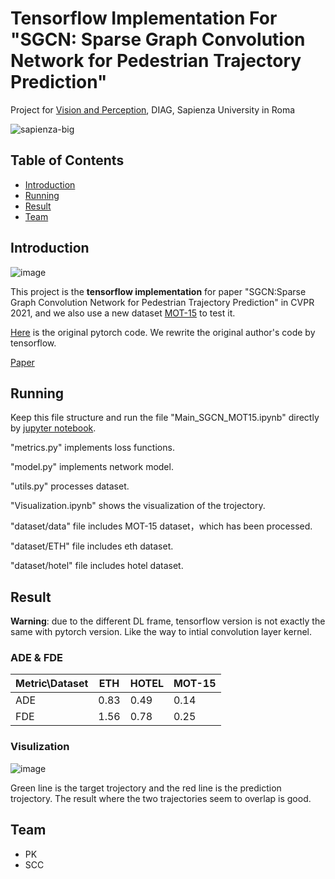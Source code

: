 # Tensorflow Implementation For "SGCN: Sparse Graph Convolution Network for Pedestrian Trajectory Prediction"

Project for [Vision and Perception](https://sites.google.com/diag.uniroma1.it/alcorlab-diag/teaching-thesis?authuser=0#h.bvp6qx4bvrrm), DIAG, Sapienza University in Roma

![sapienza-big](https://user-images.githubusercontent.com/24941293/152373391-ac062aac-750a-45cd-bf40-9851cf2911f1.png)

## Table of Contents
  - [Introduction](#Introduction)
  - [Running](#Running)
  - [Result](#Result)
  - [Team](#Team)

## Introduction

![image](https://user-images.githubusercontent.com/24941293/152379633-983f49ce-4b44-4790-bee9-d9514b204deb.png)


This project is the **tensorflow implementation** for paper "SGCN:Sparse Graph Convolution Network for Pedestrian Trajectory Prediction" in CVPR 2021, and we also use a new dataset [MOT-15](https://motchallenge.net/data/MOT15/) to test it.

[Here](https://github.com/shuaishiliu/SGCN) is the original pytorch code. We rewrite the original author's code by tensorflow.

[Paper](https://arxiv.org/pdf/2104.01528.pdf)

## Running

Keep this file structure and run the file "Main_SGCN_MOT15.ipynb" directly by [jupyter notebook](https://jupyter.org/).

"metrics.py" implements loss functions.

"model.py" implements network model.

"utils.py" processes dataset.

"Visualization.ipynb"  shows the visualization of the trojectory.

"dataset/data" file includes MOT-15 dataset，which has been processed.

"dataset/ETH" file includes eth dataset.

"dataset/hotel" file includes hotel dataset.

## Result

**Warning**: due to the different DL frame, tensorflow version is not exactly the same with pytorch version. Like the way to intial convolution layer kernel.

### ADE & FDE
|   Metric\Dataset   | ETH  | HOTEL | MOT-15 |
|  ----  | ----  |  ----  | ----  |
| ADE  | 0.83 |0.49 |0.14|
| FDE  | 1.56 | 0.78 | 0.25|

### Visulization
![image](https://user-images.githubusercontent.com/24941293/152382998-4f14da09-bc92-4dde-be11-9cb925c282db.png)

Green line is the target trojectory and the red line is the prediction trojectory. The result where the two trajectories seem to overlap is good.

## Team

- PK
- SCC



















